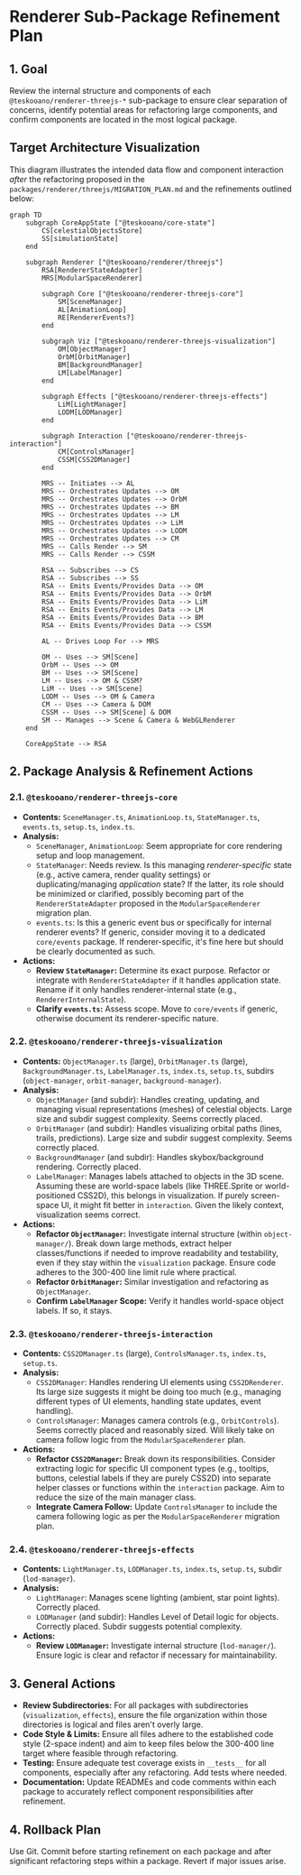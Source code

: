 # Renderer Sub-Package Refinement Plan

## 1. Goal

Review the internal structure and components of each `@teskooano/renderer-threejs-*` sub-package to ensure clear separation of concerns, identify potential areas for refactoring large components, and confirm components are located in the most logical package.

## Target Architecture Visualization

This diagram illustrates the intended data flow and component interaction _after_ the refactoring proposed in the `packages/renderer/threejs/MIGRATION_PLAN.md` and the refinements outlined below:

```mermaid
graph TD
    subgraph CoreAppState ["@teskooano/core-state"]
        CS[celestialObjectsStore]
        SS[simulationState]
    end

    subgraph Renderer ["@teskooano/renderer/threejs"]
        RSA[RendererStateAdapter]
        MRS[ModularSpaceRenderer]

        subgraph Core ["@teskooano/renderer-threejs-core"]
            SM[SceneManager]
            AL[AnimationLoop]
            RE[RendererEvents?]
        end

        subgraph Viz ["@teskooano/renderer-threejs-visualization"]
            OM[ObjectManager]
            OrbM[OrbitManager]
            BM[BackgroundManager]
            LM[LabelManager]
        end

        subgraph Effects ["@teskooano/renderer-threejs-effects"]
            LiM[LightManager]
            LODM[LODManager]
        end

        subgraph Interaction ["@teskooano/renderer-threejs-interaction"]
            CM[ControlsManager]
            CSSM[CSS2DManager]
        end

        MRS -- Initiates --> AL
        MRS -- Orchestrates Updates --> OM
        MRS -- Orchestrates Updates --> OrbM
        MRS -- Orchestrates Updates --> BM
        MRS -- Orchestrates Updates --> LM
        MRS -- Orchestrates Updates --> LiM
        MRS -- Orchestrates Updates --> LODM
        MRS -- Orchestrates Updates --> CM
        MRS -- Calls Render --> SM
        MRS -- Calls Render --> CSSM

        RSA -- Subscribes --> CS
        RSA -- Subscribes --> SS
        RSA -- Emits Events/Provides Data --> OM
        RSA -- Emits Events/Provides Data --> OrbM
        RSA -- Emits Events/Provides Data --> LiM
        RSA -- Emits Events/Provides Data --> LM
        RSA -- Emits Events/Provides Data --> BM
        RSA -- Emits Events/Provides Data --> CSSM

        AL -- Drives Loop For --> MRS

        OM -- Uses --> SM[Scene]
        OrbM -- Uses --> OM
        BM -- Uses --> SM[Scene]
        LM -- Uses --> OM & CSSM?
        LiM -- Uses --> SM[Scene]
        LODM -- Uses --> OM & Camera
        CM -- Uses --> Camera & DOM
        CSSM -- Uses --> SM[Scene] & DOM
        SM -- Manages --> Scene & Camera & WebGLRenderer
    end

    CoreAppState --> RSA
```

## 2. Package Analysis & Refinement Actions

### 2.1. `@teskooano/renderer-threejs-core`

- **Contents:** `SceneManager.ts`, `AnimationLoop.ts`, `StateManager.ts`, `events.ts`, `setup.ts`, `index.ts`.
- **Analysis:**
  - `SceneManager`, `AnimationLoop`: Seem appropriate for core rendering setup and loop management.
  - `StateManager`: Needs review. Is this managing _renderer-specific_ state (e.g., active camera, render quality settings) or duplicating/managing _application_ state? If the latter, its role should be minimized or clarified, possibly becoming part of the `RendererStateAdapter` proposed in the `ModularSpaceRenderer` migration plan.
  - `events.ts`: Is this a generic event bus or specifically for internal renderer events? If generic, consider moving it to a dedicated `core/events` package. If renderer-specific, it's fine here but should be clearly documented as such.
- **Actions:**
  - **Review `StateManager`:** Determine its exact purpose. Refactor or integrate with `RendererStateAdapter` if it handles application state. Rename if it only handles renderer-internal state (e.g., `RendererInternalState`).
  - **Clarify `events.ts`:** Assess scope. Move to `core/events` if generic, otherwise document its renderer-specific nature.

### 2.2. `@teskooano/renderer-threejs-visualization`

- **Contents:** `ObjectManager.ts` (large), `OrbitManager.ts` (large), `BackgroundManager.ts`, `LabelManager.ts`, `index.ts`, `setup.ts`, subdirs (`object-manager`, `orbit-manager`, `background-manager`).
- **Analysis:**
  - `ObjectManager` (and subdir): Handles creating, updating, and managing visual representations (meshes) of celestial objects. Large size and subdir suggest complexity. Seems correctly placed.
  - `OrbitManager` (and subdir): Handles visualizing orbital paths (lines, trails, predictions). Large size and subdir suggest complexity. Seems correctly placed.
  - `BackgroundManager` (and subdir): Handles skybox/background rendering. Correctly placed.
  - `LabelManager`: Manages labels attached to objects in the 3D scene. Assuming these are world-space labels (like THREE.Sprite or world-positioned CSS2D), this belongs in visualization. If purely screen-space UI, it might fit better in `interaction`. Given the likely context, visualization seems correct.
- **Actions:**
  - **Refactor `ObjectManager`:** Investigate internal structure (within `object-manager/`). Break down large methods, extract helper classes/functions if needed to improve readability and testability, even if they stay within the `visualization` package. Ensure code adheres to the 300-400 line limit rule where practical.
  - **Refactor `OrbitManager`:** Similar investigation and refactoring as `ObjectManager`.
  - **Confirm `LabelManager` Scope:** Verify it handles world-space object labels. If so, it stays.

### 2.3. `@teskooano/renderer-threejs-interaction`

- **Contents:** `CSS2DManager.ts` (large), `ControlsManager.ts`, `index.ts`, `setup.ts`.
- **Analysis:**
  - `CSS2DManager`: Handles rendering UI elements using `CSS2DRenderer`. Its large size suggests it might be doing too much (e.g., managing different types of UI elements, handling state updates, event handling).
  - `ControlsManager`: Manages camera controls (e.g., `OrbitControls`). Seems correctly placed and reasonably sized. Will likely take on camera follow logic from the `ModularSpaceRenderer` plan.
- **Actions:**
  - **Refactor `CSS2DManager`:** Break down its responsibilities. Consider extracting logic for specific UI component types (e.g., tooltips, buttons, celestial labels if they are purely CSS2D) into separate helper classes or functions within the `interaction` package. Aim to reduce the size of the main manager class.
  - **Integrate Camera Follow:** Update `ControlsManager` to include the camera following logic as per the `ModularSpaceRenderer` migration plan.

### 2.4. `@teskooano/renderer-threejs-effects`

- **Contents:** `LightManager.ts`, `LODManager.ts`, `index.ts`, `setup.ts`, subdir (`lod-manager`).
- **Analysis:**
  - `LightManager`: Manages scene lighting (ambient, star point lights). Correctly placed.
  - `LODManager` (and subdir): Handles Level of Detail logic for objects. Correctly placed. Subdir suggests potential complexity.
- **Actions:**
  - **Review `LODManager`:** Investigate internal structure (`lod-manager/`). Ensure logic is clear and refactor if necessary for maintainability.

## 3. General Actions

- **Review Subdirectories:** For all packages with subdirectories (`visualization`, `effects`), ensure the file organization within those directories is logical and files aren't overly large.
- **Code Style & Limits:** Ensure all files adhere to the established code style (2-space indent) and aim to keep files below the 300-400 line target where feasible through refactoring.
- **Testing:** Ensure adequate test coverage exists in `__tests__` for all components, especially after any refactoring. Add tests where needed.
- **Documentation:** Update READMEs and code comments within each package to accurately reflect component responsibilities after refinement.

## 4. Rollback Plan

Use Git. Commit before starting refinement on each package and after significant refactoring steps within a package. Revert if major issues arise.
